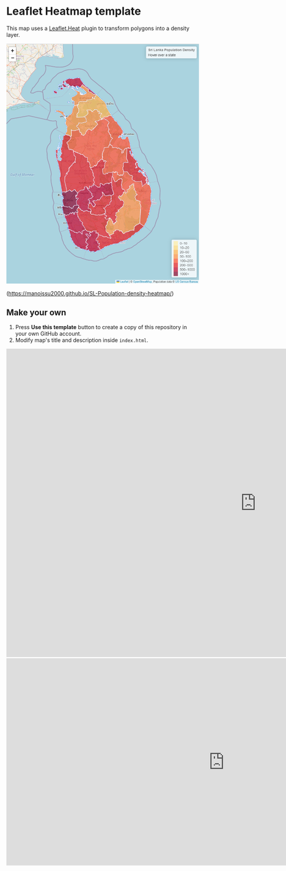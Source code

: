 # Leaflet Heatmap template
This map uses a [Leaflet.Heat](https://github.com/Leaflet/Leaflet.heat) plugin
to transform polygons  into a density  layer.

![Screenshot](screenshot.PNG)

(https://manojssu2000.github.io/SL-Population-density-heatmap/)



## Make your own

1. Press **Use this template** button to create a copy of this repository in your own GitHub account.
2. Modify map's title and description inside `index.html`.

<iframe width="1306" height="805" seamless frameborder="0" scrolling="no" src="https://docs.google.com/spreadsheets/d/e/2PACX-1vQDxVaExynvHFIFaX8efy9V1-tz1nNKW5gYB0hR58AU-guG40EZLMrMjneKo3k1LGiYMca6oHXkNLNa/pubchart?oid=806647056&amp;format=interactive"></iframe>


<iframe title="slecongdpdebt" width="1140" height="541.25" src="https://app.powerbi.com/reportEmbed?reportId=c9d3bc48-cf33-4dbd-8e6f-6599b8358f66&autoAuth=true&ctid=cb356782-ad9a-47fb-878b-7ebceb85b86c&config=eyJjbHVzdGVyVXJsIjoiaHR0cHM6Ly93YWJpLWF1c3RyYWxpYS1zb3V0aGVhc3QtcmVkaXJlY3QuYW5hbHlzaXMud2luZG93cy5uZXQvIn0%3D" frameborder="0" allowFullScreen="true"></iframe>

